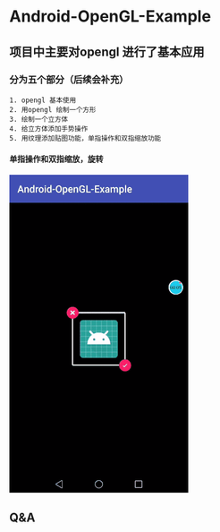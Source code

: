 # Android-OpenGL-Example

## 项目中主要对opengl 进行了基本应用

### 分为五个部分（后续会补充）
    1. opengl 基本使用
    2. 用opengl 绘制一个方形
    3. 绘制一个立方体
    4. 给立方体添加手势操作
    5. 用纹理添加贴图功能，单指操作和双指缩放功能

#### 单指操作和双指缩放，旋转
![](gif/demo.gif)

## Q&A
